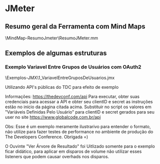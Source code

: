 # JMeter

## Resumo geral da Ferramenta com Mind Maps

\MindMap-ResumoJmeter\ResumoJMeter.mm

## Exemplos de algumas estruturas
### Exemplo Variavel Entre Grupos de Usuários com OAuth2

\Exemplos-JMX\1_VariavelEntreGruposDeUsuarios.jmx

Utilizando API's públicas do TDC para efeito de exemplo 

Informações: https://thedevconf.com/api
Para executar, obter suas credenciais para acessar a API e obter seu clientID e secret as instruções estão no início da página citada acima.
Substituir no script os valores em "Variáveis Definidas Pelo Usuário" para clientID e secret gerados para seu user no site https://www.globalcode.com.br/api

Obs: Esse é um exemplo meramente ilustrarivo para entender o formato, não utilize para fazer testes de performance no ambiente de produção do The Developers Conference.
Obrigada =)

O Ouvinte "Ver Árvore de Resultado" foi Uitlizado somente para o exemplo ficar didático, para aplicar em disparos de volume não utilizar esses listeners que podem causar overhads nos disparos.

